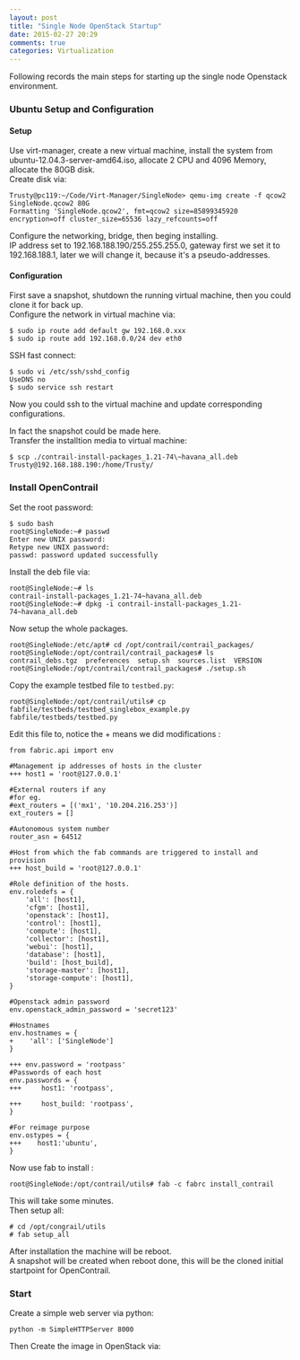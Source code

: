 ```yaml
---
layout: post
title: "Single Node OpenStack Startup"
date: 2015-02-27 20:29
comments: true
categories: Virtualization
---
```

Following records the main steps for starting up the single node Openstack environment.    
### Ubuntu Setup and Configuration
#### Setup
Use virt-manager, create a new virtual machine, install the system from ubuntu-12.04.3-server-amd64.iso, allocate 2 CPU and 4096 Memory, allocate the 80GB disk.   
Create disk via:    

```
Trusty@pc119:~/Code/Virt-Manager/SingleNode> qemu-img create -f qcow2 SingleNode.qcow2 80G
Formatting 'SingleNode.qcow2', fmt=qcow2 size=85899345920 encryption=off cluster_size=65536 lazy_refcounts=off

```
Configure the networking, bridge, then beging installing.   
IP address set to 192.168.188.190/255.255.255.0, gateway first we set it to 192.168.188.1, later we will change it, because it's a pseudo-addresses.    
#### Configuration
First save a snapshot, shutdown the running virtual machine, then you could clone it for back up.    
Configure the network in virtual machine via:    

```
$ sudo ip route add default gw 192.168.0.xxx
$ sudo ip route add 192.168.0.0/24 dev eth0

```
SSH fast connect:    

```
$ sudo vi /etc/ssh/sshd_config
UseDNS no
$ sudo service ssh restart

```
Now you could ssh to the virtual machine and update corresponding configurations.   

In fact the snapshot could be made here.     
Transfer the installtion media to virtual machine:    

```
$ scp ./contrail-install-packages_1.21-74\~havana_all.deb Trusty@192.168.188.190:/home/Trusty/

```

### Install OpenContrail
Set the root password:    

```
$ sudo bash
root@SingleNode:~# passwd
Enter new UNIX password: 
Retype new UNIX password: 
passwd: password updated successfully

```
Install the deb file via:    

```
root@SingleNode:~# ls
contrail-install-packages_1.21-74~havana_all.deb
root@SingleNode:~# dpkg -i contrail-install-packages_1.21-74~havana_all.deb 

```
Now setup the whole packages.    

```
root@SingleNode:/etc/apt# cd /opt/contrail/contrail_packages/
root@SingleNode:/opt/contrail/contrail_packages# ls
contrail_debs.tgz  preferences  setup.sh  sources.list  VERSION
root@SingleNode:/opt/contrail/contrail_packages# ./setup.sh

``` 
Copy the example testbed file to `testbed.py`:    

```
root@SingleNode:/opt/contrail/utils# cp fabfile/testbeds/testbed_singlebox_example.py fabfile/testbeds/testbed.py

```
Edit this file to, notice the + means we did modifications    :    

```
from fabric.api import env

#Management ip addresses of hosts in the cluster
+++ host1 = 'root@127.0.0.1'

#External routers if any
#for eg. 
#ext_routers = [('mx1', '10.204.216.253')]
ext_routers = []

#Autonomous system number
router_asn = 64512

#Host from which the fab commands are triggered to install and provision
+++ host_build = 'root@127.0.0.1'

#Role definition of the hosts.
env.roledefs = {
    'all': [host1],
    'cfgm': [host1],
    'openstack': [host1],
    'control': [host1],
    'compute': [host1],
    'collector': [host1],
    'webui': [host1],
    'database': [host1],
    'build': [host_build],
    'storage-master': [host1],
    'storage-compute': [host1],
}

#Openstack admin password
env.openstack_admin_password = 'secret123'

#Hostnames
env.hostnames = {
+    'all': ['SingleNode']
}

+++ env.password = 'rootpass'
#Passwords of each host
env.passwords = {
+++     host1: 'rootpass',

+++     host_build: 'rootpass',
}

#For reimage purpose
env.ostypes = {
+++    host1:'ubuntu',
}

```
Now use fab to install :    

```
root@SingleNode:/opt/contrail/utils# fab -c fabrc install_contrail

```
This will take some minutes.   
Then setup all:    

```
# cd /opt/congrail/utils
# fab setup_all

```
After installation the machine will be reboot.    
A snapshot will be created when reboot done, this will be the cloned initial startpoint for OpenContrail.    
### Start
Create a simple web server via python:    

```
python -m SimpleHTTPServer 8000

```
Then Create the image in OpenStack via:    

